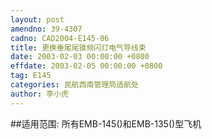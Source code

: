 ```yaml
---
layout: post
amendno: 39-4307
cadno: CAD2004-E145-06
title: 更换垂尾尾锥频闪灯电气导线束
date: 2003-02-03 00:00:00 +0800
effdate: 2003-02-05 00:00:00 +0800
tag: E145
categories: 民航西南管理局适航处
author: 李小虎
---
```


##适用范围:
所有EMB-145()和EMB-135()型飞机

